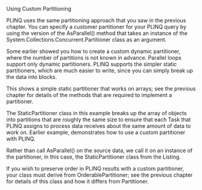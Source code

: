 

Using Custom Partitioning

PLINQ uses the same partitioning approach that you saw in the previous chapter. You can specify a
customer partitioner for your PLINQ query by using the version of the AsParallel() method that takes
an instance of the System.Collections.Concurrent.Partitioner class as an argument. 

Some earlier showed you how to create a custom dynamic partitioner, where the number of partitions is not
known in advance. Parallel loops support only dynamic partitioners. PLINQ supports the simpler static
partitioners, which are much easier to write, since you can simply break up the data into blocks. 

This shows a simple static partitioner that works on arrays; see the previous chapter for details of the
methods that are required to implement a partitioner.

The StaticPartitioner class in this example breaks up the array of objects into partitions that are
roughly the same size to ensure that each Task that PLINQ assigns to process data receives about the
same amount of data to work on. Earlier example, demonstrates how to use a custom partitioner with PLINQ.

Rather than call AsParallel() on the source data, we call it on an instance of the partitioner, in this case,
the StaticPartitioner class from the Listing.

If you wish to preserve order in PLINQ results with a custom partitioner, your class must derive from
OrderablePartitioner; see the previous chapter for details of this class and how it differs from
Partitioner.